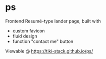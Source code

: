 # ps

Frontend Resumé-type lander page, built with
- custom favicon
- fluid design
- function "contact me" button

Viewable @
 https://tiki-stack.github.io/ps/

